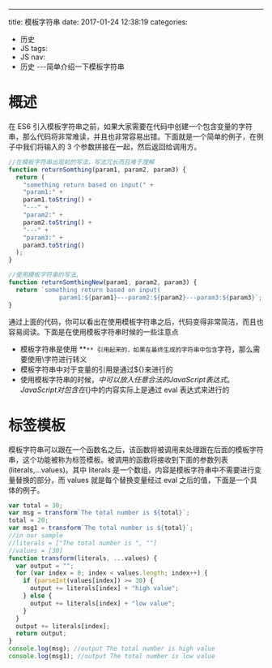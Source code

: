 ---

title: 模板字符串
date: 2017-01-24 12:38:19
categories:

- 历史
- JS
  tags:
- JS
  nav:
- 历史
  ---简单介绍一下模板字符串

<!--more-->

# 概述

在 ES6 引入模板字符串之前，如果大家需要在代码中创建一个包含变量的字符串，那么代码将非常难读，并且也非常容易出错。下面就是一个简单的例子，在例子中我们将输入的 3 个参数拼接在一起，然后返回给调用方。

```javascript
//在模板字符串出现前的写法，写法冗长而且难于理解
function returnSomthing(param1, param2, param3) {
  return (
    "something return based on input(" +
    "param1:" +
    param1.toString() +
    "---" +
    "param2:" +
    param2.toString() +
    "---" +
    "param3:" +
    param3.toString()
  );
}

//使用模板字符串的写法,
function returnSomthingNew(param1, param2, param3) {
  return `something return based on input(
              param1:${param1}---param2:${param2}---param3:${param3}`;
}
```

通过上面的代码，你可以看出在使用模板字符串之后，代码变得非常简洁，而且也容易阅读。下面是在使用模板字符串时候的一些注意点

- 模板字符串是使用 **`** 引用起来的，如果在最终生成的字符串中包含`字符，那么需要使用\字符进行转义
- 模板字符串中对于变量的引用是通过\${}来进行的
- 使用模板字符串的时候，${}中可以放入任意合法的JavaScript表达式。JavaScript对包含在${}中的内容实际上是通过 eval 表达式来进行的

# 标签模板

模板字符串可以跟在一个函数名之后，该函数将被调用来处理跟在后面的模板字符串，这个功能被称为标签模板。被调用的函数将接收到下面的参数列表(literals,...values)。其中 literals 是一个数组，内容是模板字符串中不需要进行变量替换的部分，而 values 就是每个替换变量经过 eval 之后的值，下面是一个具体的例子。

```javascript
var total = 30;
var msg = transform`The total number is ${total}`;
total = 20;
var msg1 = transform`The total number is ${total}`;
//in our sample
//literals = ["The total number is ", ""]
//values = [30]
function transform(literals, ...values) {
  var output = "";
  for (var index = 0; index < values.length; index++) {
    if (parseInt(values[index]) >= 30) {
      output += literals[index] + "high value";
    } else {
      output += literals[index] + "low value";
    }
  }
  output += literals[index];
  return output;
}
console.log(msg); //output The total number is high value
console.log(msg1); //output The total number is low value
```
